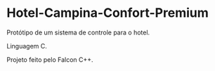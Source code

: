 # Hotel-Campina-Confort-Premium
Protótipo de um sistema de controle para o hotel. 

Linguagem C.

Projeto feito pelo Falcon C++.



